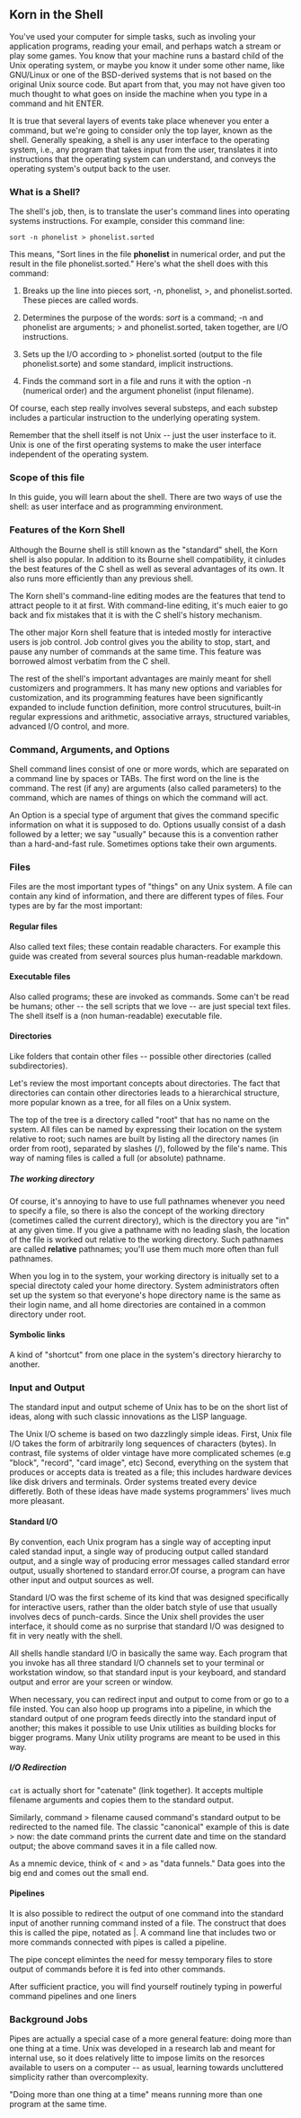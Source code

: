 ## Korn in the Shell
You've used your computer for simple tasks, such as involing your application programs, reading your email, and perhaps watch a stream or play some games. You know that your machine runs a bastard child of the Unix operating system, or maybe you know it under some other name, like GNU/Linux or one of the BSD-derived systems that is not based on the original Unix source code. But apart from that, you may not have given too much thought to what goes on inside the machine when you type in a command and hit ENTER.

It is true that several layers of events take place whenever you enter a command, but we're going to consider only the top layer, known as the shell. Generally speaking, a shell is any user interface to the operating system, i.e., any program that takes input from the user, translates it into instructions that the operating system can understand, and conveys the operating system's output back to the user.

### What is a Shell?

The shell's job, then, is to translate the user's command lines into operating systems instructions. For example, consider this command line:

`sort -n phonelist > phonelist.sorted`

This means, "Sort lines in the file **phonelist** in numerical order, and put the result in the file phonelist.sorted." Here's what the shell does with this command:

1. Breaks up the line into pieces sort, -n, phonelist, >, and phonelist.sorted. These pieces are called words.

2. Determines the purpose of the words: *sort* is a command; -n and phonelist are arguments; > and phonelist.sorted, taken together, are I/O instructions.

3. Sets up the I/O according to > phonelist.sorted (output to the file phonelist.sorte) and some standard, implicit instructions.

4. Finds the command sort in a file and runs it with the option -n (numerical order) and the argument phonelist (input filename).

Of course, each step really involves several substeps, and each substep includes a particular instruction to the underlying operating system.

Remember that the shell itself is not Unix -- just the user insterface to it. Unix is one of the first operating systems to make the user interface independent of the operating system.

### Scope of this file 

In this guide, you will learn about the shell. There are two ways of use the shell: as user interface and as programming environment.

### Features of the Korn Shell

Although the Bourne shell is still known as the "standard" shell, the Korn shell is also popular. In addition to its Bourne shell compatibility, it cinludes the best features of the C shell as well as several advantages of its own. It also runs more efficiently than any previous shell.

The Korn shell's command-line editing modes are the features that tend to attract people to it at first. With command-line editing, it's much eaier to go back and fix mistakes that it is with the C shell's history mechanism.

The other major Korn shell feature that is inteded mostly for interactive users is job control. Job control gives you the ability to stop, start, and pause any number of commands at the same time. This feature was borrowed almost verbatim from the C shell.

The rest of the shell's important advantages are mainly meant for shell customizers and programmers. It has many new options and variables for customization, and its programming features have been significantly expanded to include function definition, more control strucutures, built-in regular expressions and arithmetic, associative arrays, structured variables, advanced I/O control, and more.

### Command, Arguments, and Options

Shell command lines consist of one or more words, which are separated on a command line by spaces or TABs. The first word on the line is the command. The rest (if any) are arguments (also called parameters) to the command, which are names of things on which the command will act.

An Option is a special type of argument that gives the command specific information on what it is supposed to do. Options usually consist of a dash followed by a letter; we say "usually" because this is a convention rather than a hard-and-fast rule. Sometimes options take their own arguments.

### Files

Files are the most important types of "things" on any Unix system. A file can contain any kind of information, and there are different types of files. Four types are by far the most important:

#### Regular files
Also called text files; these contain readable characters. For example this guide was created from several sources plus human-readable markdown.

#### Executable files
Also called programs; these are invoked as commands. Some can't be read be humans; other -- the sell scripts that we love -- are just special text files. The shell itself is a (non human-readable) executable file.

#### Directories
Like folders that contain other files -- possible other directories (called subdirectories).

Let's review the most important concepts about directories. The fact that directories can contain other directories leads to a hierarchical structure, more popular known as a tree, for all files on a Unix system.

The top of the tree is a directory called "root" that has no name on the system. All files can be named by expressing their location on the system relative to root; such names are built by listing all the directory names (in order from root), separated by slashes (/), followed by the file's name. This way of naming files is called a full (or absolute) pathname.

##### The working directory
Of course, it's annoying to have to use full pathnames whenever you need to specify a file, so there is also the concept of the working directory (cometimes called the current directory), which is the directory you are "in" at any given time. If you give a pathname with no leading slash, the location of the file is worked out relative to the working directory. Such pathnames are called **relative** pathnames; you'll use them much more often than full pathnames.

When you log in to the system, your working directory is initually set to a special directoty caled your home directory. System administrators often set up the system so that everyone's hope directory name is the same as their login name, and all home directories are contained in a common directory under root.

#### Symbolic links
A kind of "shortcut" from one place in the system's directory hierarchy to another.

### Input and Output
The standard input and output scheme of Unix has to be on the short list of ideas, along with such classic innovations as the LISP language.

The Unix I/O scheme is based on two dazzlingly simple ideas. First, Unix file I/O takes the form of arbitrarily long sequences of characters (bytes). In contrast, file systems of older vintage have more complicated schemes (e.g "block", "record", "card image", etc) Second, everything on the system that produces or accepts data is treated as a file; this includes hardware devices like disk drivers and terminals. Order systems treated every device differetly. Both of these ideas have made systems programmers' lives much more pleasant.

#### Standard I/O
By convention, each Unix program has a single way of accepting input caled standad input, a single way of producing output called standard output, and a single way of producing error messages called standard error output, usually shortened to standard error.Of course, a program can have other input and output sources as well.

Standard I/O was the first scheme of its kind that was designed specifically for interactive users, rather than the older batch style of use that usually involves decs of punch-cards. Since the Unix shell provides the user interface, it should come as no surprise that standard I/O was designed to fit in very neatly with the shell.

All shells handle standard I/O in basically the same way. Each program that you invoke has all three standard I/O channels set to your terminal or workstation window, so that standard input is your keyboard, and standard output and error are your screen or window. 

When necessary, you can redirect input and output to come from or go to a file insted. You can also hoop up programs into a pipeline, in which the standard output of one program feeds directly into the standard input of another; this makes it possible to use Unix utilities as building blocks for bigger programs. Many Unix utility programs are meant to be used in this way.

##### I/O Redirection

`cat` is actually short for "catenate" (link together). It accepts multiple filename arguments and copies them to the standard output.

Similarly, command > filename caused command's standard output to be redirected to the named file. The classic "canonical" example of this is date > now: the date command prints the current date and time on the standard output; the above command saves it in a file called now.

As a mnemic device, think of < and > as "data funnels." Data goes into the big end and comes out the small end.

#### Pipelines
It is also possible to redirect the output of one command into the standard input of another running command insted of a file. The construct that does this is called the pipe, notated as |. A command line that includes two or more commands connected with pipes is called a pipeline.

The pipe concept elimintes the need for messy temporary files to store output of commands before it is fed into other commands.

After sufficient practice, you will find yourself routinely typing in powerful command pipelines and one liners

### Background Jobs
Pipes are actually a special case of a more general feature: doing more than one thing at a time. Unix was developed in a research lab and meant for internal use, so it does relatively litte to impose limits on the resorces available to users on a computer -- as usual, learning towards uncluttered simplicity rather than overcomplexity.

"Doing more than one thing at a time" means running more than one program at the same time.

